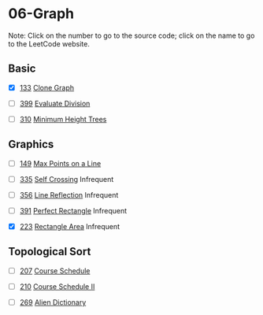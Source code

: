 # 06-Graph
Note: Click on the number to go to the source code; click on the name to go to the LeetCode website.

## Basic

- [x] [133](133_Clone_Graph.cpp) [Clone Graph](https://leetcode.com/problems/clone-graph/description/)

- [ ] [399](399_Evaluate_Division.cpp) [Evaluate Division](https://leetcode.com/problems/evaluate-division/description/)

- [ ] [310](310_Minimum_Height_Trees.cpp) [Minimum Height Trees](https://leetcode.com/problems/minimum-height-trees/description/)

## Graphics

- [ ] [149](149_Max_Points_on_a_Line.cpp) [Max Points on a Line](https://leetcode.com/problems/max-points-on-a-line/description/)

- [ ] [335](335_Self_Crossing.cpp) [Self Crossing](https://leetcode.com/problems/self-crossing/description/) Infrequent

- [ ] [356](356_Line_Reflection.cpp) [Line Reflection](https://leetcode.com/problems/line-reflection/description/) Infrequent

- [ ] [391](391_Perfect_Rectangle.cpp) [Perfect Rectangle](https://leetcode.com/problems/perfect-rectangle/description/) Infrequent

- [x] [223](223_Rectangle_Area.cpp) [Rectangle Area](https://leetcode.com/problems/rectangle-area/description/) Infrequent

## Topological Sort

- [ ] [207](207_Course_Schedule.cpp) [Course Schedule](https://leetcode.com/problems/course-schedule/description/)

- [ ] [210](210_Course_Schedule_II.cpp) [Course Schedule II](https://leetcode.com/problems/course-schedule-ii/description/)

- [ ] [269](269_Alien_Dictionary.cpp) [Alien Dictionary](https://leetcode.com/problems/alien-dictionary/description/)
